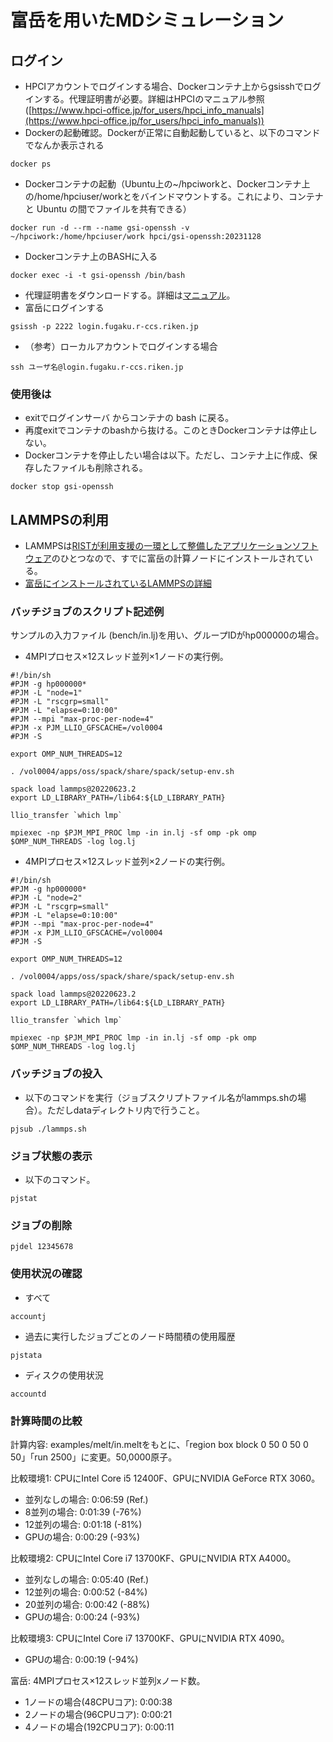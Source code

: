 # 富岳を用いたMDシミュレーション
## ログイン
- HPCIアカウントでログインする場合、Dockerコンテナ上からgsisshでログインする。代理証明書が必要。詳細はHPCIのマニュアル参照([https://www.hpci-office.jp/for_users/hpci_info_manuals](https://www.hpci-office.jp/for_users/hpci_info_manuals))
- Dockerの起動確認。Dockerが正常に自動起動していると、以下のコマンドでなんか表示される
```
docker ps
```
- Dockerコンテナの起動（Ubuntu上の~/hpciworkと、Dockerコンテナ上の/home/hpciuser/workとをバインドマウントする。これにより、コンテナと Ubuntu の間でファイルを共有できる）
```
docker run -d --rm --name gsi-openssh -v ~/hpciwork:/home/hpciuser/work hpci/gsi-openssh:20231128
```
- Dockerコンテナ上のBASHに入る
```
docker exec -i -t gsi-openssh /bin/bash
```
- 代理証明書をダウンロードする。詳細は[マニュアル](https://www.hpci.nii.ac.jp/gt6/docker/HPCI-Login-noDesktop-win10.html)。
- 富岳にログインする
```
gsissh -p 2222 login.fugaku.r-ccs.riken.jp
```
- （参考）ローカルアカウントでログインする場合
```
ssh ユーザ名@login.fugaku.r-ccs.riken.jp
```

### 使用後は
- exitでログインサーバ からコンテナの bash に戻る。
- 再度exitでコンテナのbashから抜ける。このときDockerコンテナは停止しない。
- Dockerコンテナを停止したい場合は以下。ただし、コンテナ上に作成、保存したファイルも削除される。
```
docker stop gsi-openssh
```

## LAMMPSの利用
- LAMMPSは[RISTが利用支援の一環として整備したアプリケーションソフトウェア](https://www.hpci-office.jp/for_users/appli_software)のひとつなので、すでに富岳の計算ノードにインストールされている。
- [富岳にインストールされているLAMMPSの詳細](https://www.hpci-office.jp/for_users/appli_software/appli_lammps/lammps_r-ccs_riken-2)

### バッチジョブのスクリプト記述例
サンプルの入力ファイル (bench/in.lj)を用い、グループIDがhp000000の場合。

- 4MPIプロセス×12スレッド並列×1ノードの実行例。
```
#!/bin/sh
#PJM -g hp000000*
#PJM -L "node=1"
#PJM -L "rscgrp=small"
#PJM -L "elapse=0:10:00"
#PJM --mpi "max-proc-per-node=4"
#PJM -x PJM_LLIO_GFSCACHE=/vol0004
#PJM -S 
 
export OMP_NUM_THREADS=12
 
. /vol0004/apps/oss/spack/share/spack/setup-env.sh

spack load lammps@20220623.2
export LD_LIBRARY_PATH=/lib64:${LD_LIBRARY_PATH}

llio_transfer `which lmp`
 
mpiexec -np $PJM_MPI_PROC lmp -in in.lj -sf omp -pk omp $OMP_NUM_THREADS -log log.lj
```

- 4MPIプロセス×12スレッド並列×2ノードの実行例。
```
#!/bin/sh
#PJM -g hp000000*
#PJM -L "node=2"
#PJM -L "rscgrp=small"
#PJM -L "elapse=0:10:00"
#PJM --mpi "max-proc-per-node=4"
#PJM -x PJM_LLIO_GFSCACHE=/vol0004
#PJM -S 
 
export OMP_NUM_THREADS=12
 
. /vol0004/apps/oss/spack/share/spack/setup-env.sh

spack load lammps@20220623.2
export LD_LIBRARY_PATH=/lib64:${LD_LIBRARY_PATH}

llio_transfer `which lmp`
 
mpiexec -np $PJM_MPI_PROC lmp -in in.lj -sf omp -pk omp $OMP_NUM_THREADS -log log.lj
```


### バッチジョブの投入
- 以下のコマンドを実行（ジョブスクリプトファイル名がlammps.shの場合）。ただしdataディレクトリ内で行うこと。
```
pjsub ./lammps.sh
```
### ジョブ状態の表示
- 以下のコマンド。
```
pjstat
```

### ジョブの削除
```
pjdel 12345678
```

### 使用状況の確認
- すべて
```
accountj
```
- 過去に実行したジョブごとのノード時間積の使用履歴
```
pjstata
```
- ディスクの使用状況
```
accountd
```

### 計算時間の比較
計算内容: examples/melt/in.meltをもとに、「region box block 0 50 0 50 0 50」「run 2500」に変更。50,0000原子。

比較環境1: CPUにIntel Core i5 12400F、GPUにNVIDIA GeForce RTX 3060。

- 並列なしの場合: 0:06:59 (Ref.)
- 8並列の場合: 0:01:39 (-76%)
- 12並列の場合: 0:01:18 (-81%)
- GPUの場合: 0:00:29 (-93%)

比較環境2: CPUにIntel Core i7 13700KF、GPUにNVIDIA RTX A4000。

- 並列なしの場合: 0:05:40 (Ref.)
- 12並列の場合: 0:00:52 (-84%)
- 20並列の場合: 0:00:42 (-88%)
- GPUの場合: 0:00:24 (-93%)

比較環境3: CPUにIntel Core i7 13700KF、GPUにNVIDIA RTX 4090。

- GPUの場合: 0:00:19 (-94%)

富岳: 4MPIプロセス×12スレッド並列xノード数。
- 1ノードの場合(48CPUコア): 0:00:38
- 2ノードの場合(96CPUコア): 0:00:21
- 4ノードの場合(192CPUコア): 0:00:11
